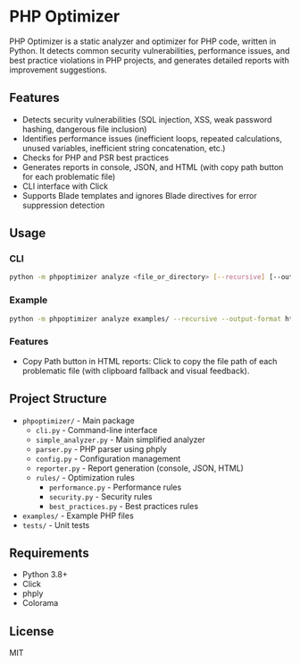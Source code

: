 # PHP Optimizer

PHP Optimizer is a static analyzer and optimizer for PHP code, written in Python. It detects common security vulnerabilities, performance issues, and best practice violations in PHP projects, and generates detailed reports with improvement suggestions.

## Features
- Detects security vulnerabilities (SQL injection, XSS, weak password hashing, dangerous file inclusion)
- Identifies performance issues (inefficient loops, repeated calculations, unused variables, inefficient string concatenation, etc.)
- Checks for PHP and PSR best practices
- Generates reports in console, JSON, and HTML (with copy path button for each problematic file)
- CLI interface with Click
- Supports Blade templates and ignores Blade directives for error suppression detection

## Usage

### CLI

```sh
python -m phpoptimizer analyze <file_or_directory> [--recursive] [--output-format html|json|console] [--output <file>]
```

### Example

```sh
python -m phpoptimizer analyze examples/ --recursive --output-format html --output report.html
```

### Features
- Copy Path button in HTML reports: Click to copy the file path of each problematic file (with clipboard fallback and visual feedback).

## Project Structure

- `phpoptimizer/` - Main package
  - `cli.py` - Command-line interface
  - `simple_analyzer.py` - Main simplified analyzer
  - `parser.py` - PHP parser using phply
  - `config.py` - Configuration management
  - `reporter.py` - Report generation (console, JSON, HTML)
  - `rules/` - Optimization rules
    - `performance.py` - Performance rules
    - `security.py` - Security rules
    - `best_practices.py` - Best practices rules
- `examples/` - Example PHP files
- `tests/` - Unit tests

## Requirements
- Python 3.8+
- Click
- phply
- Colorama

## License
MIT
